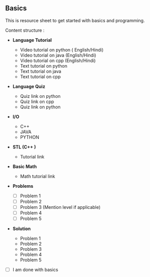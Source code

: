 ## Basics

This is resource sheet to get started with basics and programming.

Content structure :

- **Language Tutorial**
  - Video tutorial on python ( English/Hindi)
  - Video tutorial on java (English/Hindi)
  - Video tutorial on cpp (English/Hindi)
  - Text tutorial on python 
  - Text tutorial on java
  - Text tutorial on cpp
- **Language Quiz**

  - Quiz link on python 
  - Quiz link on cpp
  - Quiz link on python
- **I/O**

  - C++
  - JAVA
  - PYTHON
- **STL (C++ )**

  - Tutorial link
- **Basic Math**

  - Math tutorial link
- **Problems**
  - [ ] Problem 1 
  - [ ] Problem 2 
  - [ ] Problem 3 (Mention level if applicable)
  - [ ] Problem 4
  - [ ] Problem 5

- **Solution**
  - Problem 1
  - Problem 2
  - Problem 3
  - Problem 4
  - Problem 5



- [ ] I am done with basics
